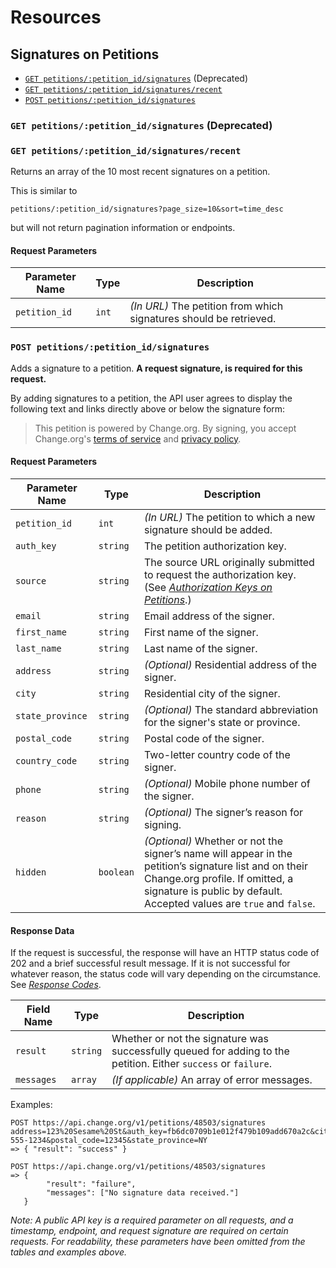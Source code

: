 # Resources

## Signatures on Petitions

* [`GET petitions/:petition_id/signatures`](#get-signatures) (Deprecated)
* [`GET petitions/:petition_id/signatures/recent`](#get-signatures-recent)
* [`POST petitions/:petition_id/signatures`](#post-signatures)

<a name="get-signatures"></a>
### `GET petitions/:petition_id/signatures` (Deprecated)

<a name="get-signatures-recent"></a>
### `GET petitions/:petition_id/signatures/recent`

Returns an array of the 10 most recent signatures on a petition.

This is similar to

    petitions/:petition_id/signatures?page_size=10&sort=time_desc

but will not return pagination information or endpoints.

#### Request Parameters

<table>
    <thead>
        <th>Parameter Name</th>
        <th>Type</th>
        <th>Description</th>
    </thead>
    <tbody>
        <tr>
            <td><code>petition_id</code></td>
            <td><code>int</code></td>
            <td>
                <em>(In URL)</em> The petition from which signatures should be
                retrieved.
            </td>
        </tr>
    </tbody>
</table>

<a name="post-signatures"></a>
### `POST petitions/:petition_id/signatures`

Adds a signature to a petition. **A request signature, is required for
this request.**

By adding signatures to a petition, the API user agrees to display the
following text and links directly above or below the signature form:

> This petition is powered by Change.org. By signing, you accept Change.org's
[terms of service](http://www.change.org/about/terms-of-service) and
[privacy policy](http://www.change.org/about/privacy).

#### Request Parameters

<table>
    <thead>
        <th>Parameter Name</th>
        <th>Type</th>
        <th>Description</th>
    </thead>
    <tbody>
        <tr>
            <td><code>petition_id</code></td>
            <td><code>int</code></td>
            <td>
                <em>(In URL)</em> The petition to which a new signature should
                be added.
            </td>
        </tr>
        <tr>
            <td><code>auth_key</code></td>
            <td><code>string</code></td>
            <td>
                The petition authorization key.
            </td>
        </tr>
        <tr>
            <td><code>source</code></td>
            <td><code>string</code></td>
            <td>
                The source URL originally submitted to request the
                authorization key. (See <em><a href="auth_keys.md">Authorization
                Keys on Petitions</a></em>.)
            </td>
        </tr>
        <tr>
            <td><code>email</code></td>
            <td><code>string</code></td>
            <td>
                Email address of the signer.
            </td>
        </tr>
        <tr>
            <td><code>first_name</code></td>
            <td><code>string</code></td>
            <td>
                First name of the signer.
            </td>
        </tr>
        <tr>
            <td><code>last_name</code></td>
            <td><code>string</code></td>
            <td>
                Last name of the signer.
            </td>
        </tr>
        <tr>
            <td><code>address</code></td>
            <td><code>string</code></td>
            <td>
                <em>(Optional)</em> Residential address of the signer.
            </td>
        </tr>
        <tr>
            <td><code>city</code></td>
            <td><code>string</code></td>
            <td>
                Residential city of the signer.
            </td>
        </tr>
        <tr>
            <td><code>state_province</code></td>
            <td><code>string</code></td>
            <td>
                <em>(Optional)</em> The standard abbreviation for the signer's state or province.
            </td>
        </tr>
        <tr>
            <td><code>postal_code</code></td>
            <td><code>string</code></td>
            <td>
                Postal code of the signer.
            </td>
        </tr>
        <tr>
            <td><code>country_code</code></td>
            <td><code>string</code></td>
            <td>
                Two-letter country code of the signer.
            </td>
        </tr>
        <tr>
            <td><code>phone</code></td>
            <td><code>string</code></td>
            <td>
                <em>(Optional)</em> Mobile phone number of the signer.
            </td>
        </tr>
        <tr>
            <td><code>reason</code></td>
            <td><code>string</code></td>
            <td>
                <em>(Optional)</em> The signer’s reason for signing.
            </td>
        </tr>
        <tr>
            <td><code>hidden</code></td>
            <td><code>boolean</code></td>
            <td>
                <em>(Optional)</em> Whether or not the signer’s name will
                appear in the petition’s signature list and on their Change.org
                profile. If omitted, a signature is public by default.
                Accepted values are <code>true</code> and <code>false</code>.
            </td>
        </tr>
    </tbody>
</table>

#### Response Data

If the request is successful, the response will have an HTTP status code of 202
and a brief successful result message. If it is not successful for whatever
reason, the status code will vary depending on the circumstance. See
[_Response Codes_](../../responses.md).

<table>
    <thead>
        <th>Field Name</th>
        <th>Type</th>
        <th>Description</th>
    </thead>
    <tbody>
        <tr>
            <td><code>result</code></td>
            <td><code>string</code></td>
            <td>
                Whether or not the signature was successfully queued for adding
                to the petition. Either <code>success</code> or
                <code>failure</code>.
            </td>
        </tr>
        <tr>
            <td><code>messages</code></td>
            <td><code>array</code></td>
            <td>
                <em>(If applicable)</em> An array of error messages.
            </td>
        </tr>
    </tbody>
</table>

Examples:

    POST https://api.change.org/v1/petitions/48503/signatures
    address=123%20Sesame%20St&auth_key=fb6dc0709b1e012f479b109add670a2c&city=New%20York&country=US&first_name=Hikaru&last_name=Sulu&phone=123-555-1234&postal_code=12345&state_province=NY
    => { "result": "success" }

    POST https://api.change.org/v1/petitions/48503/signatures
    => {
            "result": "failure",
            "messages": ["No signature data received."]
       }

_Note: A public API key is a required parameter on all requests, and a
timestamp, endpoint, and request signature are required on certain requests.
For readability, these parameters have been omitted from the tables and
examples above._
